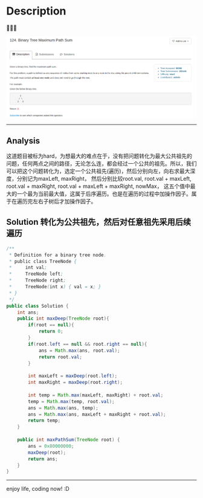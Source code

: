 # Description

:star2::star2::star2:

![](/images/Binary_Tree_Maximum_Path_Sum.png)

***
## Analysis
这道题目被标为hard，为想最大的难点在于，没有把问题转化为最大公共祖先的问题，任何两点之间的路径，无论怎么连，都会经过一个公共的祖先。所以，我们可以把这个问题转化为，选定一个公共祖先(遍历)，然后分别向左，向右求最大深度，分别记为maxLeft, maxRight， 然后分别比较root.val, root.val + maxLeft, root.val + maxRight, root.val + maxLeft + maxRight, nowMax， 这五个值中最大的一个最为当前最大值，这属于后序遍历。也是在遍历的过程中加操作因子。属于在遍历完左右子树后才加操作因子。
## Solution 转化为公共祖先，然后对任意祖先采用后续遍历

```java
/**
 * Definition for a binary tree node.
 * public class TreeNode {
 *     int val;
 *     TreeNode left;
 *     TreeNode right;
 *     TreeNode(int x) { val = x; }
 * }
 */
public class Solution {
    int ans;
    public int maxDeep(TreeNode root){
        if(root == null){
            return 0;
        }
        if(root.left == null && root.right == null){
            ans = Math.max(ans, root.val);
            return root.val;
        }
        
        int maxLeft = maxDeep(root.left);
        int maxRight = maxDeep(root.right);

        int temp = Math.max(maxLeft, maxRight) + root.val; 
        temp = Math.max(temp, root.val);
        ans = Math.max(ans, temp);
        ans = Math.max(ans, maxLeft + maxRight + root.val);
        return temp;
    }
    
    public int maxPathSum(TreeNode root) {
        ans = 0x80000000;
        maxDeep(root);
        return ans;
    }
}
```
***
enjoy life, coding now! :D
